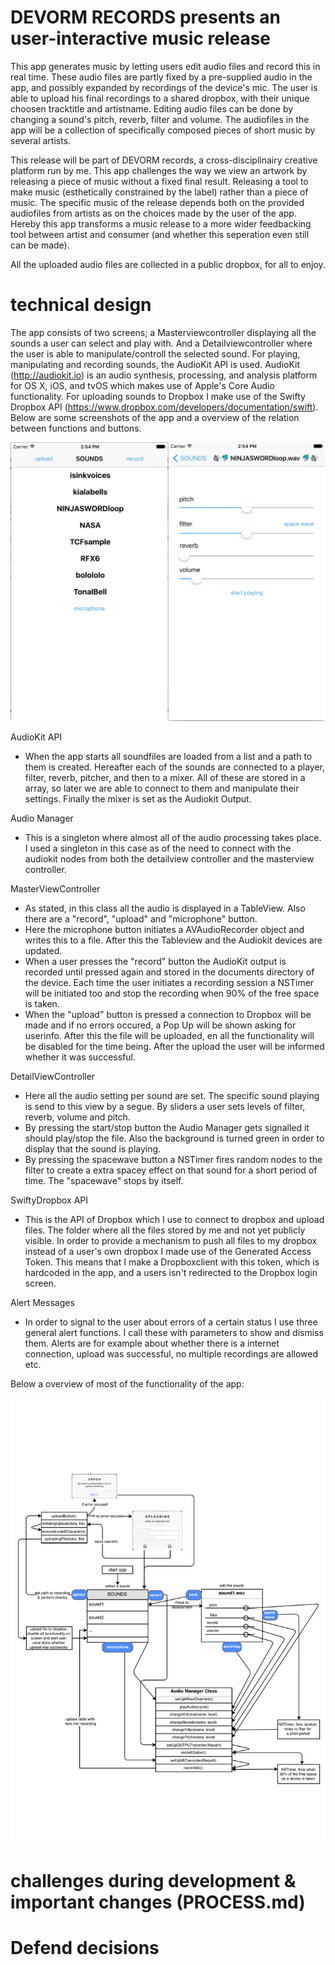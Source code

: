 # DEVORM RECORDS presents an user-interactive music release

This app generates music by letting users edit audio files and record this in real time. These audio files are partly fixed by a pre-supplied audio in the app, and possibly expanded by recordings of the device's mic. The user is able to upload his final recordings to a shared dropbox, with their unique choosen tracktitle and artistname. Editing audio files can be done by changing a sound's pitch, reverb, filter and volume. The audiofiles in the app will be a collection of specifically composed pieces of short music by several artists.

This release will be part of DEVORM records, a cross-disciplinairy creative platform run by me. This app challenges the way we view an artwork by releasing a piece of music without a fixed final result. Releasing a tool to make music (esthetically constrained by the label) rather than a piece of music. The specific music of the release depends both on the provided audiofiles from artists as on the choices made by the user of the app. Hereby this app transforms a music release to a more wider feedbacking tool between artist and consumer (and whether this seperation even still can be made).

All the uploaded audio files are collected in a public dropbox, for all to enjoy.

# technical design

The app consists of two screens; a Masterviewcontroller displaying all the sounds a user can select and play with. And a Detailviewcontroller where the user is able to manipulate/controll the selected sound. For playing, manipulating and recording sounds, the AudioKit API is used. AudioKit (http://audiokit.io) is an audio synthesis, processing, and analysis platform for OS X, iOS, and tvOS which makes use of Apple's Core Audio functionality. For uploading sounds to Dropbox I make use of the Swifty Dropbox API (https://www.dropbox.com/developers/documentation/swift). Below are some screenshots of the app and a overview of the relation between functions and buttons.

![alt-tag](https://github.com/MaartenBrijker/project/blob/back/doc/overview.png)

AudioKit API
- When the app starts all soundfiles are loaded from a list and a path to them is created. Hereafter each of the sounds are connected to a player, filter, reverb, pitcher, and then to a mixer. All of these are stored in a array, so later we are able to connect to them and manipulate their settings. Finally the mixer is set as the Audiokit Output.

Audio Manager
 - This is a singleton where almost all of the audio processing takes place. I used a singleton in this case as of the need to connect with the audiokit nodes from both the detailview controller and the masterview controller. 

MasterViewController
 - As stated, in this class all the audio is displayed in a TableView. Also there are a "record", "upload" and "microphone" button. 
 - Here the microphone button initiates a AVAudioRecorder object and writes this to a file. After this the Tableview and the Audiokit devices are updated.
 - When a user presses the "record" button the AudioKit output is recorded until pressed again and stored in the documents directory of the device. Each time the user initiates a recording session a NSTimer will be initiated too and stop the recording when 90% of the free space is taken.
 - When the "upload" button is pressed a connection to Dropbox will be made and if no errors occured, a Pop Up will be shown asking for userinfo. After this the file will be uploaded, en all the functionality will be disabled for the time being. After the upload the user will be informed whether it was successful.

DetailViewController
 - Here all the audio setting per sound are set. The specific sound playing is send to this view by a segue. By sliders a user sets levels of filter, reverb, volume and pitch. 
 - By pressing the start/stop button the Audio Manager gets signalled it should play/stop the file. Also the background is turned green in order to display that the sound is playing.
 - By pressing the spacewave button a NSTimer fires random nodes to the filter to create a extra spacey effect on that sound for a short period of time. The "spacewave" stops by itself.

SwiftyDropbox API
- This is the API of Dropbox which I use to connect to dropbox and upload files. The folder where all the files stored by me and not yet publicly visible. In order to provide a mechanism to push all files to my dropbox instead of a user's own dropbox I made use of the Generated Access Token. This means that I make a Dropboxclient with this token, which is hardcoded in the app, and a users isn't redirected to the Dropbox login screen.

Alert Messages
 - In order to signal to the user about errors of a certain status I use three general alert functions. I call these with parameters to show and dismiss them. Alerts are for example about whether there is a internet connection, upload was successful, no multiple recordings are allowed etc.

Below a overview of most of the functionality of the app:

![alt-tag](https://github.com/MaartenBrijker/project/blob/back/doc/diagram.png)

# challenges during development &  important changes (PROCESS.md)

# Defend decisions